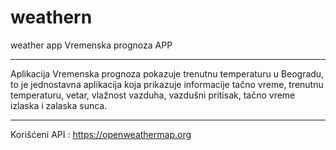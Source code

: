# weathern
weather app
Vremenska prognoza APP
****
Aplikacija Vremenska prognoza pokazuje trenutnu temperaturu u Beogradu, to je jednostavna aplikacija koja prikazuje informacije
tačno vreme, trenutnu temperaturu, vetar, vlažnost vazduha, vazdušni pritisak, tačno vreme izlaska i zalaska sunca.
****
Korišćeni API : https://openweathermap.org
